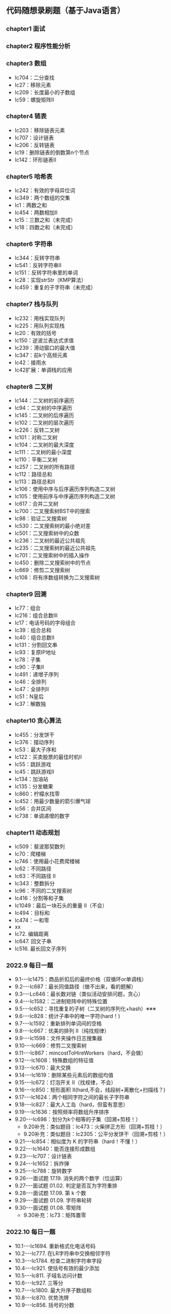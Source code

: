 ## 代码随想录刷题（基于Java语言）

### chapter1 面试

### chapter2 程序性能分析

### chapter3 数组

- lc704：二分查找
- lc27：移除元素
- lc209：长度最小的子数组
- lc59：螺旋矩阵Ⅱ

### chapter4 链表

- lc203：移除链表元素
- lc707：设计链表
- lc206：反转链表
- lc19：删除链表的倒数第n个节点
- lc142：环形链表Ⅱ

### chapter5 哈希表

- lc242：有效的字母异位词
- lc349：两个数组的交集
- lc1：两数之和
- lc454：两数相加Ⅱ
- lc15：三数之和（未完成）
- lc18：四数之和（未完成）

### chapter6 字符串

- lc344：反转字符串
- lc541：反转字符串Ⅱ
- lc151：反转字符串里的单词
- lc28：实现strStr（KMP算法）
- lc459：重复的子字符串（未完成）

### chapter7 栈与队列

- lc232：用栈实现队列
- lc225：用队列实现栈
- lc20：有效的括号
- lc150：逆波兰表达式求值
- lc239：滑动窗口的最大值
- lc347：前k个高频元素
- lc42：接雨水
- lc42扩展：单调栈的应用

### chapter8 二叉树

- lc144：二叉树的前序遍历
- lc94：二叉树的中序遍历
- lc145：二叉树的后序遍历
- lc102：二叉树的层次遍历
- lc226：反转二叉树
- lc101：对称二叉树
- lc104：二叉树的最大深度
- lc111：二叉树的最小深度
- lc110：平衡二叉树
- lc257：二叉树的所有路径
- lc112：路径总和
- lc113：路径总和Ⅱ
- lc106：使用中序与后序遍历序列构造二叉树
- lc105：使用前序与中序遍历序列构造二叉树
- lc617：合并二叉树
- lc700：二叉搜索树BST中的搜索
- lc98：验证二叉搜索树
- lc530：二叉搜索树的最小绝对差
- lc501：二叉搜索树中的众数
- lc236：二叉树的最近公共祖先
- lc235：二叉搜索树的最近公共祖先
- lc701：二叉搜索树中的插入操作
- lc450：删除二叉搜索树中的节点
- lc669：修剪二叉搜索树
- lc108：将有序数组转换为二叉搜索树

### chapter9 回溯

- lc77：组合
- lc216：组合总数Ⅲ
- lc17：电话号码的字母组合
- lc39：组合总和
- lc40：组合总数Ⅱ
- lc131：分割回文串
- lc93：复原IP地址
- lc78：子集
- lc90：子集Ⅱ
- lc491：递增子序列
- lc46：全排列
- lc47：全排列Ⅱ
- lc51：N皇后
- lc37：解数独

### chapter10 贪心算法

- lc455：分发饼干
- lc376：摆动序列
- lc53：最大子序和
- lc122：买卖股票的最佳时机Ⅱ
- lc55：跳跃游戏
- lc45：跳跃游戏Ⅱ
- lc134：加油站
- lc135：分发糖果
- lc860：柠檬水找零
- lc452：用最少数量的箭引爆气球
- lc56：合并区间
- lc738：单调递增的数字

### chapter11 动态规划

- lc509：斐波那契数列
- lc70：爬楼梯
- lc746：使用最小花费爬楼梯
- lc62：不同路径
- lc63：不同路径 II
- lc343：整数拆分
- lc96：不同的二叉搜索树
- lc416：分割等和子集
- lc1049：最后一块石头的重量 II（不会）
- lc494：目标和
- lc474：一和零
- xx
- lc72. 编辑距离
- lc647. 回文子串
- lc516. 最长回文子序列

### 2022.9 每日一题

- 9.1---lc1475：商品折扣后的最终价格（双循环or单调栈）
- 9.2---lc687：最长同值路径（做不出来，看的题解）
- 9.3---Lc646：最长数对链（类似活动安排问题，贪心）
- 9.4---lc1582：二进制矩阵中的特殊位置
- 9.5---lc652：寻找重复的子树（二叉树的序列化+hash）※※※
- 9.6---lc828：统计子串中的唯一字符(hard！)
- 9.7---lc1592：重新排列单词间的空格
- 9.8---lc667：优美的排列 II（纯找规律）
- 9.9---lc1598：文件夹操作日志搜集器
- 9.10---lc669：修剪二叉搜索树
- 9.11---lc867：mincostToHireWorkers（hard，不会做）
- 9.12---lc1608：特殊数组的特征值
- 9.13---lc670：最大交换
- 9.14---lc1619：删除某些元素后的数组均值
- 9.15---lc672：灯泡开关 Ⅱ（找规律，不会）
- 9.16---lc850：矩形面积 II(hard,不会，线段树+离散化+扫描线？)
- 9.17---lc1624：两个相同字符之间的最长子字符串
- 9.18---lc827：最大人工岛（hard，但蛮有意思）
- 9.19---lc1636：按照频率将数组升序排序
- 9.20---lc698：划分为k个相等的子集（回溯+剪枝！）
  - 9.20补充：类似题目：lc473：火柴拼正方形（回溯+剪枝！）
  - 9.20补充：类似题目：lc2305：公平分发饼干（回溯+剪枝！）
- 9.21---lc854：相似度为 K 的字符串（hard！不懂！）
- 9.22---lc1640：能否连接形成数组
- 9.23---lc707：设计链表
- 9.24---lc1652：拆炸弹
- 9.25---lc788：旋转数字
- 9.26---面试题 17.19. 消失的两个数字（位运算）
- 9.27---面试题 01.02. 判定是否互为字符重排
- 9.28---面试题 17.09. 第 k 个数
- 9.29---面试题 01.09. 字符串轮转
- 9.30---面试题 01.08. 零矩阵
  - 9.30补充：lc73：矩阵置零

### 2022.10 每日一题

- 10.1---lc1694. 重新格式化电话号码
- 10.2---lc777. 在LR字符串中交换相邻字符
- 10.3---lc1784. 检查二进制字符串字段
- 10.4---lc921. 使括号有效的最少添加
- 10.5---lc811. 子域名访问计数
- 10.6---lc927. 三等分
- 10.7---lc1800. 最大升序子数组和
- 10.8---lc870. 优势洗牌
- 10.9---lc856. 括号的分数